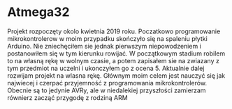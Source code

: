 # Atmega32
Projekt rozpoczęty okolo kwietnia 2019 roku.
Poczatkowo programowanie mikrokontrolerow w moim przypadku skończyło się na spaleniu płytki Arduino. Nie zniechęciłem sie jednak pierwszym niepowodzeniem i postanowiłem się w tym kierunku rowijać.
W początkowym stadium robilem to na własną rękę w wolnym czasie, a potem zapisałem sie na zwiazany z tym przedmiot na uczelni i ukonczyłem go z ocena 5.
Aktualnie dalej rozwijam projekt na wlasna rękę.
Głównym moim celem jest nauczyć się jak najwiecej i czerpać przyjemność z programowania mikrokontrolerów. 
Obecnie są to jedynie AVRy, ale w niedalekiej przyszłości zamierzam równierz zacząć przygodę z rodziną ARM
